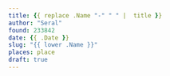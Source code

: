 ```yaml
---
title: {{ replace .Name "-" " " |  title }}
author: "Seral"
found: 233842
date: {{ .Date }}
slug: "{{ lower .Name }}"
places: place
draft: true
---
```

